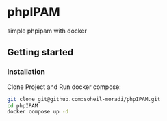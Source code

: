# phpIPAM
simple phpipam with docker

## Getting started


### Installation
Clone Project and Run docker compose:

```bash
git clone git@github.com:soheil-moradi/phpIPAM.git
cd phpIPAM
docker compose up -d
```